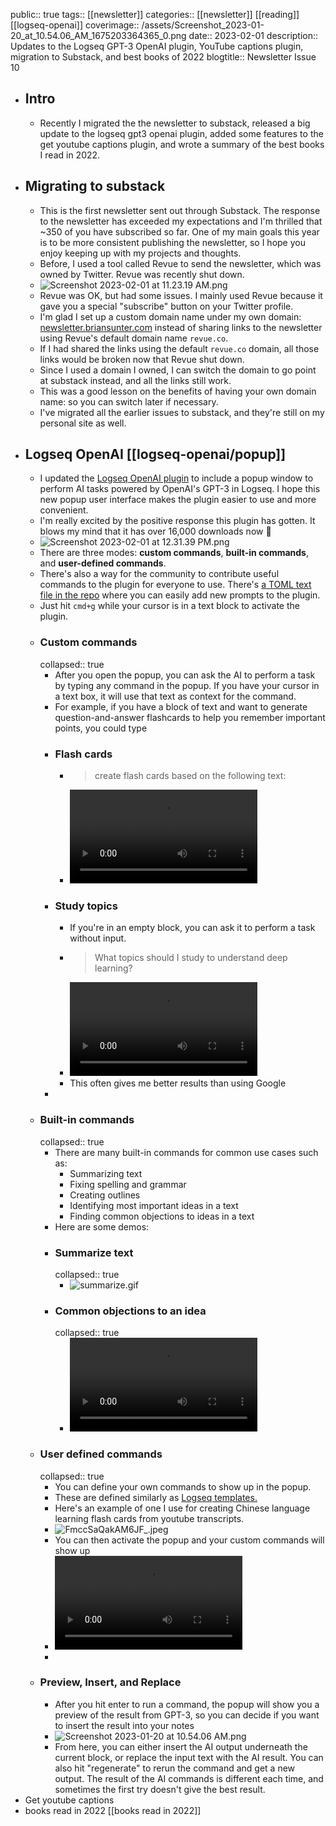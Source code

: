 public:: true
tags:: [[newsletter]] 
categories:: [[newsletter]] [[reading]] [[logseq-openai]] 
coverimage:: /assets/Screenshot_2023-01-20_at_10.54.06_AM_1675203364365_0.png
date:: 2023-02-01
description:: Updates to the Logseq GPT-3 OpenAI plugin, YouTube captions plugin, migration to Substack, and best books of 2022
blogtitle:: Newsletter Issue 10

- ## Intro
	- Recently I migrated the the newsletter to substack, released a big update to the logseq gpt3 openai plugin, added some features to the get youtube captions plugin, and wrote a summary of the best books I read in 2022.
- ## Migrating to substack
	- This is the first newsletter sent out through Substack. The response to the newsletter has exceeded my expectations and I'm thrilled that ~350 of you have subscribed so far. One of my main goals this year is to be more consistent publishing the newsletter, so I hope you enjoy keeping up with my projects and thoughts.
	- Before, I used a tool called Revue to send the newsletter, which was owned by Twitter. Revue was recently shut down.
	- ![Screenshot 2023-02-01 at 11.23.19 AM.png](../assets/Screenshot_2023-02-01_at_11.23.19_AM_1675286836488_0.png)
	- Revue was OK, but had some issues. I mainly used Revue because it gave you a special "subscribe" button on your Twitter profile.
	- I'm glad I set up a custom domain name under my own domain: [newsletter.briansunter.com](https://newsletter.briansunter.com) instead of sharing links to the newsletter using Revue's default domain name `revue.co`.
	- If I had shared the links using the default `revue.co` domain, all those links would be broken now that Revue shut down.
	- Since I used a domain I owned, I can switch the domain to go point at substack instead, and all the links still work.
	- This was a good lesson on the benefits of having your own domain name: so you can switch later if necessary.
	- I've migrated all the earlier issues to substack, and they're still on my personal site as well.
- ## Logseq OpenAI [[logseq-openai/popup]]
	- I updated the [Logseq OpenAI plugin](https://github.com/briansunter/logseq-plugin-gpt3-openai) to include a popup window to perform AI tasks powered by OpenAI's GPT-3 in Logseq.  I hope this new popup user interface makes the plugin easier to use and more convenient.
	- I'm really excited by the positive response this plugin has gotten. It blows my mind that it has over 16,000 downloads now 🤯
	- ![Screenshot 2023-02-01 at 12.31.39 PM.png](../assets/Screenshot_2023-02-01_at_12.31.39_PM_1675290864727_0.png)
	- There are three modes: **custom commands**, **built-in commands**, and **user-defined commands**.
	- There's also a way for the community to contribute useful commands to the plugin for everyone to use. There's [a TOML text file in the repo](https://github.com/briansunter/logseq-plugin-gpt3-openai/blob/master/src/prompts/prompts.toml) where you can easily add new prompts to the plugin.
	- Just hit `cmd+g` while your cursor is in a text block to activate the plugin.
	- ### Custom commands
	  collapsed:: true
		- After you open the popup, you can ask the AI to perform a task by typing any command in the popup. If you have your cursor in a text box, it will use that text as context for the command.
		- For example, if you have a block of text and want to generate question-and-answer flashcards to help you remember important points, you could type
		- ### Flash cards
			- > create flash cards based on the following text:
			- ![custom-prompt autoplay](../assets/custom-prompt_1674094160276_0_1675213615966_0.mp4)
		- ### Study topics
			- If you're in an empty block, you can ask it to perform a task without input.
			- > What topics should I study to understand deep learning?
			- ![custom autoplay](../assets/2023-01-18_16.22.13_1674095036177_0_1675214083513_0.mp4)
			- This often gives me better results than using Google
		-
	- ### Built-in commands
	  collapsed:: true
		- There are many built-in commands for common use cases such as:
			- Summarizing text
			- Fixing spelling and grammar
			- Creating outlines
			- Identifying most important ideas in a text
			- Finding common objections to ideas in a text
		- Here are some demos:
		- ### Summarize text
		  collapsed:: true
			- ![summarize.gif](../assets/summarize_1674095683669_0.gif)
		- ### Common objections to an idea
		  collapsed:: true
			- ![common-objections autoplay](../assets/common-objections_1674095797741_0_1675214273662_0.mp4)
	- ### User defined commands
	  collapsed:: true
		- You can define your own commands to show up in the popup.
		- These are defined similarly as [Logseq templates.](https://docs.logseq.com/#/page/templates)
		- Here's an example of one I use for creating Chinese language learning flash cards from youtube transcripts.
		- ![FmccSaQakAM6JF_.jpeg](../assets/FmccSaQakAM6JF_1675294552245_0.jpeg)
		- You can then activate the popup and your custom commands will show up
		- ![chinese flashcards autoplay](../assets/2023-01-13_14.20.49_1675294883999_0.mp4)
		-
	- ### Preview, Insert, and Replace
		- After you hit enter to run a command, the popup will show you a preview of the result from GPT-3, so you can decide if you want to insert the result into your notes
		- ![Screenshot 2023-01-20 at 10.54.06 AM.png](../assets/Screenshot_2023-01-20_at_10.54.06_AM_1675203364365_0.png)
		- From here, you can either insert the AI output underneath the current block, or replace the input text with the AI result. You can also hit "regenerate" to rerun the command and get a new output. The result of the AI commands is different each time, and sometimes the first try doesn't give the best result.
- Get youtube captions
- books read in 2022 [[books read in 2022]]